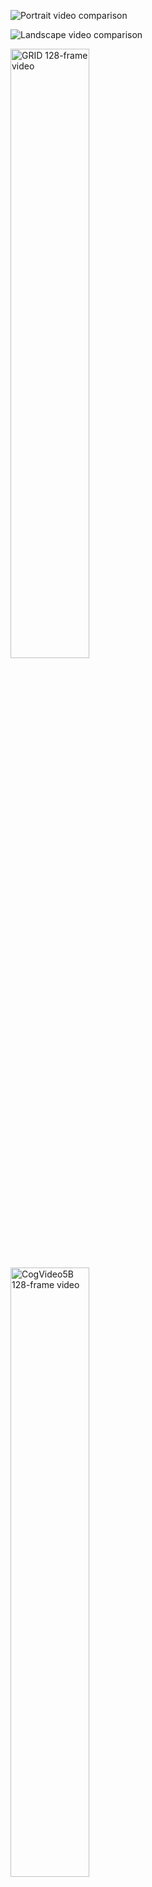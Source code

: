 

![Portrait video comparison](portrait_16frame_A_woman_with_glasses_wearing_a_white_t-shirt_sits_at_a_wooden_desk._An_open_notebook_and_calculator_lie_before_her._She_examines_the_document_then_picks_up_a_pen.gif)

![Landscape video comparison](landscape_16frames_Elegant_European_city_street_with_curved_row_of_sandstone_historical_buildings,_arched_entrances,_uniform_windows,_neoclassical_architectural_style,_parked_cars,_few_pedestrians.gif)

<a href="128frame-GRID.mp4">
  <img src="128frame-GRID-thumbnail.jpg" alt="GRID 128-frame video" width="50%">
</a>

<a href="128frame-cogvideo5b.mp4">
  <img src="128frame-cogvideo5b-thumbnail.jpg" alt="CogVideo5B 128-frame video" width="50%">
</a>

